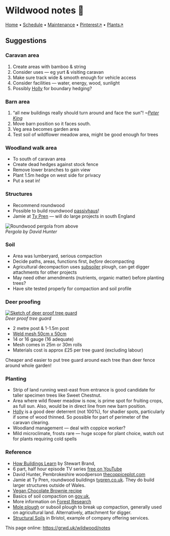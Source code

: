 # Wildwood notes 📝

[Home](https://grwd.uk/wildwood/) • [Schedule](https://grwd.uk/wildwood/schedule) • [Maintenance](https://grwd.uk/wildwood/management) • [Pinterest↗](https://pinterest.co.uk/NatureWorksGarden/wildwood) • [Plants↗](https://bit.ly/wildwood-plants)

## Suggestions

### Caravan area

1. Create areas with bamboo & string
2. Consider uses — eg yurt & visiting caravan
3. Make sure track wide & smooth enough for vehicle access
4. Consider facilities — water, energy, wood, sunlight
5. Possibly [Holly](https://pfaf.org/user/Plant.aspx?LatinName=Ilex+aquifolium) for boundary hedging? 

### Barn area

1. “all new buildings really should turn around and face the sun”! _\~[Peter King](https://www.solarityarchitecture.co.uk/people/peter-king)_
2. Move barn position so it faces south.
3. Veg area becomes garden area
4. Test soil of wildflower meadow area, might be good enough for trees

### Woodland walk area

* To south of caravan area
* Create dead hedges against stock fence
* Remove lower branches to gain view
* Plant 1.5m hedge on west side for privacy
* Put a seat in!

### Structures

* Recommend roundwood
* Possible to build roundwood [passivhaus](https://en.wikipedia.org/wiki/Passive_house)!
* Jamie at [Ty Pren](https://typren.co.uk/gallery-roundwood-timber-frame-projects/) — will do large projects in south England

![Roundwood pergola from above](https://res.cloudinary.com/growdigital/image/upload/w_320/v1653481593/clifftop/pergola-220520.jpg)  
_Pergola by David Hunter_

### Soil

* Area was lumberyard, serious compaction
* Decide paths, areas, functions first, _before_ decompacting
* Agricultural decompaction uses [subsoiler](https://en.wikipedia.org/wiki/Subsoiler) plough, can get digger attachments for other projects
* May need other amendments (nutrients, organic matter) before planting trees?
* Have site tested properly for compaction and soil profile 

### Deer proofing

[![Sketch of deer proof tree guard](https://res.cloudinary.com/growdigital/image/upload/w_320/v1655822511/wildwood/deer-proof-fence.jpg)](https://res.cloudinary.com/growdigital/image/upload/v1655822511/wildwood/deer-proof-fence.jpg)  
_Deer proof tree guard_

* 2 metre post & 1-1.5m post
* [Weld mesh 50cm x 50cm](https://www.4wire.co.uk/wire-mesh/wire-mesh-50mm-x-50mm-2x2)
* 14 or 16 gauge (16 adequate)
* Mesh comes in 25m or 30m rolls
* Materials cost is approx £25 per tree guard (excluding labour)

Cheaper and easier to put tree guard around each tree than deer fence around whole garden!

### Planting

* Strip of land running west-east from entrance is good candidate for taller specimen trees like Sweet Chestnut.
* Area where wild flower meadow is now, is prime spot for fruiting crops, as full sun. Also, would be in direct line from new barn position.
* [Holly](https://pfaf.org/user/Plant.aspx?LatinName=Ilex+aquifolium) is a good deer deterrent (not 100%), for shadier spots, particularly if some of wood thinned. So possible for part of perimeter of the caravan clearing.
* Woodland management — deal with coppice worker?
* Mild microclimate, frosts rare — huge scope for plant choice, watch out for plants requiring cold spells

### Reference

* [How Buildings Learn](https://en.wikipedia.org/wiki/How_Buildings_Learn) by Stewart Brand, 
* 6 part, half hour episode TV series [free on YouTube](https://www.youtube.com/playlist?list=PL3tnDlJcXMk9BFY0fnsuJtVzz_YS0SN32)
* David Hunter, Pembrokeshire woodperson [thecoppiceplot.com](https://thecoppiceplot.com)
* Jamie at Ty Pren, roundwood buildings [typren.co.uk](https://typren.co.uk/). They do build larger structures outside of Wales.
* [Vegan Chocolate Brownie recipe](https://simp.ly/publish/L624C8)
* Basics of soil compaction on [gov.uk](https://www.gov.uk/guidance/remove-soil-compaction), 
* More information on [Forest Research](https://www.forestresearch.gov.uk/tools-and-resources/fthr/urban-regeneration-and-greenspace-partnership/greenspace-in-practice/practical-considerations-and-challenges-to-greenspace/soil-compaction-practical-considerations/)
* [Mole plough](https://en.wikipedia.org/wiki/Subsoiler) or subsoil plough to break up compaction, generally used on agricultural land. Alternatively, attachment for digger.
* [Structural Soils](https://www.soils.co.uk/) in Bristol, example of company offering services.

This page online: <https://grwd.uk/wildwood/notes>
